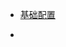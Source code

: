 <!-- # 前端知识体系梳理

## [JavaScript](./JavaScript/变量声明及数据类型.md)

[1.变量声明及数据类型](./JavaScript/变量声明及数据类型.md)

## [Vue](./Vue/readme.md)

[1.数据劫持](./Vue/数据劫持/readme.md) -->

- [基础配置](git/readme.md)

-
